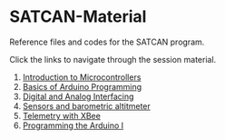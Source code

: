 # SATCAN-Material
Reference files and codes for the SATCAN program.

Click the links to navigate through the session material.
1. [Introduction to Microcontrollers](https://github.com/Team-Sammard/SATCAN-Material/tree/main/Introduction%20to%20Microcontrollers)
2. [Basics of Arduino Programming](https://github.com/Team-Sammard/SATCAN-Material/tree/main/Basics%20of%20Arduino%20Programming)
3. [Digital and Analog Interfacing](https://github.com/Team-Sammard/SATCAN-Material/tree/main/Digital%20and%20Analog%20Interfacing)
4. [Sensors and barometric altitmeter](https://github.com/Team-Sammard/SATCAN-Material/tree/main/Sensors%20and%20barometric%20altimeter)
5. [Telemetry with XBee](https://github.com/Team-Sammard/SATCAN-Material/tree/main/Telemetry%20with%20XBee)
6. [Programming the Arduino I](https://github.com/Team-Sammard/SATCAN-Material/tree/main/Programming%20the%20Arduino%20I)

